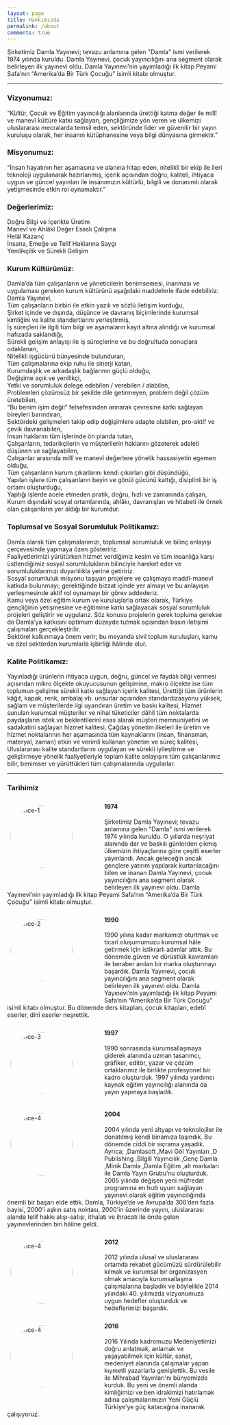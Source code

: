 ```yaml
---
layout: page
title: Hakkımızda
permalink: /about
comments: true
---
```


<style>
    .history {
        margin: 25px 0;
        padding: 0;
        clear: both;
    }

    .history .thumb {
        background: transparent url(../images/history-thumb.png) no-repeat 0 0;
        width: 227px;
        height: 160px;
        margin: 0 0 30px;
        padding: 0;
        float: left;
    }
    .history .thumb img {
    border-radius: 50%;
    margin: 7px 8px;
    width: 145px;
    height: 145px;
    }
    img {
    border: 0;
    vertical-align: top;
    }
</style>
<!-- <div class="row justify-content-between"> -->
<div class="entry-content">
    <div class="row">
        <div class="row-wrapper container ">
            <div class="row">
                <div class="col-md-12">
                    <p class="  lead">
                        Şirketimiz Damla Yayınevi; tevazu anlamına gelen <span class="alternative-font">"Damla"</span> ismi verilerek 1974 yılında kuruldu. Damla Yayınevi, çocuk yayıncılığını ana segment olarak belirleyen ilk yayınevi oldu. Damla Yayınevi’nin yayımladığı ilk kitap Peyami Safa’nın “Amerika’da Bir Türk Çocuğu” isimli kitabı olmuştur.</p>
                </div>
            </div>
        </div>
    </div>
    <div class="row">
        <div class="row-wrapper container ">
            <div class="row">
                <div class="col-md-12">
                    <hr class="tall">
                </div>
            </div>
        </div>
    </div>
    <div class="row">
        <div class="row-wrapper container ">
            <div class="row">
                <div class="col-md-12">
                    <h3 class="">
<strong>Vizyonumuz:</strong></h3>
                    <p class=" ">
                        “Kültür, Çocuk ve Eğitim yayıncılığı alanlarında ürettiği katma değer ile millî ve manevî kültüre katkı sağlayan, gençliğimize yön veren ve ülkemizi uluslararası mecralarda temsil eden, sektöründe lider ve güvenilir bir yayın kuruluşu olarak, her insanın kütüphanesine veya bilgi dünyasına girmektir.”</p>
                </div>
                <div class="col-md-12">
                    <h3 class="">
<strong>Misyonumuz:</strong></h3>
                    <p class=" ">
                        “İnsan hayatının her aşamasına ve alanına hitap eden, nitelikli bir ekip ile ileri teknoloji uygulanarak hazırlanmış, içerik açısından doğru, kaliteli, ihtiyaca uygun ve güncel yayınları ile insanımızın kültürlü, bilgili ve donanımlı olarak yetişmesinde etkin rol oynamaktır.”</p>
                </div>
                <div class="col-md-12">
                    <h3 class="">
<strong>Değerlerimiz:</strong></h3>
                    <p class=" ">
                        Doğru Bilgi ve İçerikte Üretim
                        <br> Manevî ve Ahlâkî Değer Esaslı Çalışma
                        <br> Helâl Kazanç
                        <br> İnsana, Emeğe ve Telif Haklarına Saygı
                        <br> Yenilikçilik ve Sürekli Gelişim</p>
                </div>
                <div class="col-md-12">
                    <h3 class="">
<strong>Kurum Kültürümüz:</strong></h3>
                    <p class=" ">
                        Damla’da tüm çalışanların ve yöneticilerin benimsemesi, inanması ve uygulaması gereken kurum kültürünü aşağıdaki maddelerle ifade edebiliriz:
                        <br> Damla Yayınevi,
                        <br> Tüm çalışanların birbiri ile etkin yazılı ve sözlü iletişim kurduğu,
                        <br> Şirket içinde ve dışında, düşünce ve davranış biçimlerinde kurumsal kimliğini ve kalite standartlarını yerleştirmiş,
                        <br> İş süreçleri ile ilgili tüm bilgi ve aşamaların kayıt altına alındığı ve kurumsal hafızada saklandığı,
                        <br> Sürekli gelişim anlayışı ile iş süreçlerine ve bu doğrultuda sonuçlara odaklanan,
                        <br> Nitelikli işgücünü bünyesinde bulunduran,
                        <br> Tüm çalışmalarına ekip ruhu ile sinerji katan,
                        <br> Kurumdaşlık ve arkadaşlık bağlarının güçlü olduğu,
                        <br> Değişime açık ve yenilikçi,
                        <br> Yetki ve sorumluluk delege edebilen / verebilen / alabilen,
                        <br> Problemleri çözümsüz bir şekilde dile getirmeyen, problem değil çözüm üretebilen,
                        <br> “Bu benim işim değil” felsefesinden arınarak çevresine katkı sağlayan bireyleri barındıran,
                        <br> Sektördeki gelişmeleri takip edip değişimlere adapte olabilen, pro-aktif ve çevik davranabilen,
                        <br> İnsan haklarını tüm işlerinde ön planda tutan,
                        <br> Çalışanların, tedarikçilerin ve müşterilerin haklarını gözeterek adaleti düşünen ve sağlayabilen,
                        <br> Çalışanlar arasında millî ve manevî değerlere yönelik hassasiyetin egemen olduğu,
                        <br> Tüm çalışanların kurum çıkarlarını kendi çıkarları gibi düşündüğü,
                        <br> Yapılan işlere tüm çalışanların beyin ve gönül gücünü kattığı, disiplinli bir iş ortamı oluşturduğu,
                        <br> Yaptığı işlerde acele etmeden pratik, doğru, hızlı ve zamanında çalışan,
                        <br> Kurum dışındaki sosyal ortamlarında, ahlâkı, davranışları ve hitabeti ile örnek olan çalışanların yer aldığı bir kurumdur.</p>
                </div>
                <div class="col-md-12">
                    <h3 class="">
<strong>Toplumsal ve Sosyal Sorumluluk Politikamız:</strong></h3>
                    <p class=" ">
                        Damla olarak tüm çalışmalarımızı, toplumsal sorumluluk ve bilinç anlayışı çerçevesinde yapmaya özen gösteririz.
                        <br> Faaliyetlerimizi yürütürken hizmet verdiğimiz kesim ve tüm insanlığa karşı üstlendiğimiz sosyal sorumlulukların bilinciyle hareket eder ve sorumluluklarımızı duyarlılıkla yerine getiririz.
                        <br> Sosyal sorumluluk misyonu taşıyan projelere ve çalışmaya maddî-manevî katkıda bulunmayı; gerektiğinde bizzat içinde yer almayı ve bu anlayışın yerleşmesinde aktif rol oynamayı bir görev addederiz.
                        <br> Kamu veya özel eğitim kurum ve kuruluşlarla ortak olarak, Türkiye gençliğinin yetişmesine ve eğitimine katkı sağlayacak sosyal sorumluluk projeleri geliştirir ve uygularız. Söz konusu projelerin gerek topluma gerekse de Damla’ya katkısını optimum düzeyde tutmak açısından basın iletişimi çalışmaları gerçekleştirilir.
                        <br> Sektörel kalkınmaya önem verir; bu meyanda sivil toplum kuruluşları, kamu ve özel sektörden kurumlarla işbirliği hâlinde olur.</p>
                </div>
                <div class="col-md-12">
                    <h3 class="">
<strong>Kalite Politikamız:</strong></h3>
                    <p class=" ">
                        Yayınladığı ürünlerin ihtiyaca uygun, doğru, güncel ve faydalı bilgi vermesi açısından mikro ölçekte okuyucusunun gelişimine, makro ölçekte ise tüm toplumun gelişime sürekli katkı sağlayan içerik kalitesi, Ürettiği tüm ürünlerin kâğıt, kapak, renk, ambalaj vb. unsurlar açısından standardizasyonu yüksek, sağlam ve müşterilerde ilgi uyandıran üretim ve baskı kalitesi, Hizmet sunulan kurumsal müşteriler ve nihai tüketiciler dâhil tüm noktalarda paydaşların istek ve beklentilerini esas alarak müşteri memnuniyetini ve sadakatini sağlayan hizmet kalitesi, Çağdaş yönetim ilkeleri ile üretim ve hizmet noktalarının her aşamasında tüm kaynaklarını (insan, finansman, materyal, zaman) etkin ve verimli kullanan yönetim ve süreç kalitesi, Uluslararası kalite standartlarını uygulayan ve sürekli iyileştirme ve geliştirmeye yönelik faaliyetleriyle toplam kalite anlayışını tüm çalışanlarımız bilir, benimser ve yürüttükleri tüm çalışmalarında uygularlar.</p>
                </div>
            </div>
        </div>
    </div>
    <div class="row">
        <div class="row-wrapper container ">
            <div class="row">
                <div class="col-md-12">
                    <hr class="tall">
                </div>
            </div>
        </div>
    </div>
    <div class="row">
        <div class="row-wrapper container ">
            <div class="row">
                <div class="col-md-12">
                    <h3 class="push-top">
<strong>Tarihimiz</strong></h3></div>
            </div>
        </div>
    </div>
    <div class="row">
        <div class="row-wrapper container " style="margin-bottom: 25px;">
            <div class="row">
                <div class="col-md-12">
                    <div class="history wow fadeInUp">
                        <div class="thumb"><img width="150" height="150" src="https://www.damlayayinevi.com.tr/media/wysiwyg/porto/aboutus/damlayayinevi-1974.jpg" class="attachment-thumbnail" alt="office-1"></div>
                        <div class="featured-box" style="height: auto;">
                            <div class="box-content">
                                <h4><strong>1974</strong></h4>
                                <p>Şirketimiz Damla Yayınevi; tevazu anlamına gelen <span class="alternative-font">"Damla"</span> ismi verilerek 1974 yılında kuruldu. O yıllarda neşriyat alanında dar ve baskılı günlerden çıkmış ülkemizin ihtiyaçlarına göre çeşitli eserler yayınlandı. Ancak geleceğin ancak gençlere yatırım yapılarak kurtarılacağını bilen ve inanan Damla Yayınevi, çocuk yayıncılığını ana segment olarak belirleyen ilk yayınevi oldu. Damla Yayınevi’nin yayımladığı ilk kitap Peyami Safa’nın “Amerika’da Bir Türk Çocuğu” isimli kitabı olmuştur.</p>
                            </div>
                        </div>
                    </div>
                    <div class="history wow fadeInUp">
                        <div class="thumb"><img width="150" height="150" src="https://www.damlayayinevi.com.tr/media/wysiwyg/porto/aboutus/damlayayinevi-1990.jpg" class="attachment-thumbnail" alt="office-2"></div>
                        <div class="featured-box" style="height: auto;">
                            <div class="box-content">
                                <h4><strong>1990</strong></h4>
                                <p>1990 yılına kadar markamızı oturtmak ve ticarî oluşumumuzu kurumsal hâle getirmek için istikrarlı adımlar attık. Bu dönemde güven ve dürüstlük kavramları ile beraber anılan bir marka oluşturmayı başardık. Damla Yayınevi, çocuk yayıncılığını ana segment olarak belirleyen ilk yayınevi oldu. Damla Yayınevi’nin yayımladığı ilk kitap Peyami Safa’nın “Amerika’da Bir Türk Çocuğu” isimli kitabı olmuştur. Bu dönemde ders kitapları, çocuk kitapları, edebî eserler, dinî eserler neşrettik.</p>
                            </div>
                        </div>
                    </div>
                    <div class="history wow fadeInUp">
                        <div class="thumb"><img width="150" height="150" src="https://www.damlayayinevi.com.tr/media/wysiwyg/porto/aboutus/damlayayinevi-1997.jpg" class="attachment-thumbnail" alt="office-3"></div>
                        <div class="featured-box" style="height: auto;">
                            <div class="box-content">
                                <h4><strong>1997</strong></h4>
                                <p>1990 sonrasında kurumsallaşmaya giderek alanında uzman tasarımcı, grafiker, editör, yazar ve çözüm ortaklarımız ile birlikte profesyonel bir kadro oluşturduk. 1997 yılında yardımcı kaynak eğitim yayıncılığı alanında da yayın yapmaya başladık.</p>
                            </div>
                        </div>
                    </div>
                    <div class="history wow fadeInUp">
                        <div class="thumb"><img width="150" height="150" src="https://www.damlayayinevi.com.tr/media/wysiwyg/porto/aboutus/genc-damla.jpg" class="attachment-thumbnail" alt="office-4"></div>
                        <div class="featured-box" style="height: auto;">
                            <div class="box-content">
                                <h4><strong>2004</strong></h4>
                                <p>2004 yılında yeni altyapı ve teknolojiler ile donatılmış kendi binamıza taşındık. Bu dönemde ciddi bir sıçrama yaşadık. Ayrıca;
                                    ,Damlasoft
                                    ,Mavi Göl Yayınları
                                    ,D Publishing
                                    ,Bilgili Yayıncılık
                                    ,Genç Damla
                                    ,Minik Damla
                                    ,Damla Eğitim
                                    ,alt markaları ile Damla Yayın Grubu’nu oluşturduk. 2005 yılında değişen yeni müfredat programına en hızlı uyum sağlayan yayınevi olarak eğitim yayıncılığında önemli bir başarı elde ettik. Damla, Türkiye’de ve Avrupa’da 300’den fazla bayisi, 2000’i aşkın satış noktası, 2000'in üzerinde yayını, uluslararası alanda telif hakkı alışı-satışı, ithalatı ve ihracatı ile önde gelen yayınevlerinden biri hâline geldi.</p>
                            </div>
                        </div>
                    </div>
                    <div class="history wow fadeInUp">
                        <div class="thumb"><img width="150" height="150" src="https://www.damlayayinevi.com.tr/media/wysiwyg/porto/aboutus/e-damla-2012.jpg" class="attachment-thumbnail" alt="office-4"></div>
                        <div class="featured-box" style="height: auto;">
                            <div class="box-content">
                                <h4><strong>2012</strong></h4>
                                <p>2012 yılında ulusal ve uluslararası ortamda rekabet gücümüzü sürdürülebilir kılmak ve kurumsal bir organizasyon olmak amacıyla kurumsallaşma çalışmalarına başladık ve böylelikle 2014 yılındaki 40. yılımızda vizyonumuza uygun hedefler oluşturduk ve hedeflerimizi başardık.</p>
                            </div>
                        </div>
                    </div>
                    <div class="history wow fadeInUp">
                        <div class="thumb"><img width="150" height="150" src="https://www.damlayayinevi.com.tr/media/wysiwyg/porto/aboutus/mihrabad-yayinlari.jpg" class="attachment-thumbnail" alt="office-4"></div>
                        <div class="featured-box" style="height: auto;">
                            <div class="box-content">
                                <h4><strong>2016</strong></h4>
                                <p>2016 Yılında kadromuzu Medeniyetimizi doğru anlatmak, anlamak ve yaşayabilmek için kültür, sanat, medeniyet alanında çalışmalar yapan kıymetli yazarlarla genişlettik. Bu vesile ile Mihrabad Yayınları'nı bünyemizde kurduk. Bu yeni ve önemli alanda kimliğimizi ve ben idrakimizi hatırlamak adına çalışmalarımızın Yeni Güçlü Türkiye'ye güç katacağına inanarak çalışıyoruz.</p>
                            </div>
                        </div>
                    </div>
                </div>
            </div>
        </div>
    </div>
</div>
<!-- </div> -->